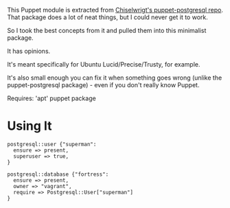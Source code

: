 This Puppet module is extracted from [Chiselwrigt's puppet-postgresql repo](https://github.com/chiselwright/puppet-postgresql). That package does a lot of neat things, but I could never get it to work.

So I took the best concepts from it and pulled them into this minimalist package.

It has opinions.

It's meant specifically for Ubuntu Lucid/Precise/Trusty,  for example.

It's also small enough you can fix it when something goes wrong (unlike the puppet-postgresql package) - even if you don't really know Puppet.

Requires: 'apt' puppet package

Using It
=============================


    postgresql::user {"superman":
      ensure => present,
      superuser => true,
    }

    postgresql::database {"fortress":
      ensure => present,
      owner => "vagrant",
      require => Postgresql::User["superman"]
    }
